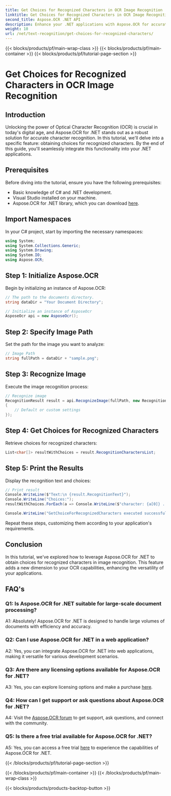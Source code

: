 ```yaml
---
title: Get Choices for Recognized Characters in OCR Image Recognition
linktitle: Get Choices for Recognized Characters in OCR Image Recognition
second_title: Aspose.OCR .NET API
description: Enhance your .NET applications with Aspose.OCR for accurate character recognition. Follow our step-by-step guide to retrieve choices for recognized characters in image recognition.
weight: 10
url: /net/text-recognition/get-choices-for-recognized-characters/
---
```


{{< blocks/products/pf/main-wrap-class >}}
{{< blocks/products/pf/main-container >}}
{{< blocks/products/pf/tutorial-page-section >}}

# Get Choices for Recognized Characters in OCR Image Recognition

## Introduction

Unlocking the power of Optical Character Recognition (OCR) is crucial in today's digital age, and Aspose.OCR for .NET stands out as a robust solution for accurate character recognition. In this tutorial, we'll delve into a specific feature: obtaining choices for recognized characters. By the end of this guide, you'll seamlessly integrate this functionality into your .NET applications.

## Prerequisites

Before diving into the tutorial, ensure you have the following prerequisites:

- Basic knowledge of C# and .NET development.
- Visual Studio installed on your machine.
- Aspose.OCR for .NET library, which you can download [here](https://releases.aspose.com/ocr/net/).

## Import Namespaces

In your C# project, start by importing the necessary namespaces:

```csharp
using System;
using System.Collections.Generic;
using System.Drawing;
using System.IO;
using Aspose.OCR;
```

## Step 1: Initialize Aspose.OCR

Begin by initializing an instance of Aspose.OCR:

```csharp
// The path to the documents directory.
string dataDir = "Your Document Directory";

// Initialize an instance of AsposeOcr
AsposeOcr api = new AsposeOcr();
```

## Step 2: Specify Image Path

Set the path for the image you want to analyze:

```csharp
// Image Path
string fullPath = dataDir + "sample.png";
```

## Step 3: Recognize Image

Execute the image recognition process:

```csharp
// Recognize image           
RecognitionResult result = api.RecognizeImage(fullPath, new RecognitionSettings
{
    // Default or custom settings
});
```

## Step 4: Get Choices for Recognized Characters

Retrieve choices for recognized characters:

```csharp
List<char[]> resultWithChoices = result.RecognitionCharactersList;
```

## Step 5: Print the Results

Display the recognition text and choices:

```csharp
// Print result
Console.WriteLine($"Text:\n {result.RecognitionText}");
Console.WriteLine("Choices:");
resultWithChoices.ForEach(a => Console.WriteLine($"character: {a[0]} . Choices: {a[1]} {a[2]} {a[3]} {a[4]}"));

Console.WriteLine("GetChoiceForRecognizedCharacters executed successfully");
```

Repeat these steps, customizing them according to your application's requirements.

## Conclusion

In this tutorial, we've explored how to leverage Aspose.OCR for .NET to obtain choices for recognized characters in image recognition. This feature adds a new dimension to your OCR capabilities, enhancing the versatility of your applications.

## FAQ's

### Q1: Is Aspose.OCR for .NET suitable for large-scale document processing?

A1: Absolutely! Aspose.OCR for .NET is designed to handle large volumes of documents with efficiency and accuracy.

### Q2: Can I use Aspose.OCR for .NET in a web application?

A2: Yes, you can integrate Aspose.OCR for .NET into web applications, making it versatile for various development scenarios.

### Q3: Are there any licensing options available for Aspose.OCR for .NET?

A3: Yes, you can explore licensing options and make a purchase [here](https://purchase.aspose.com/buy).

### Q4: How can I get support or ask questions about Aspose.OCR for .NET?

A4: Visit the [Aspose.OCR forum](https://forum.aspose.com/c/ocr/16) to get support, ask questions, and connect with the community.

### Q5: Is there a free trial available for Aspose.OCR for .NET?

A5: Yes, you can access a free trial [here](https://releases.aspose.com/) to experience the capabilities of Aspose.OCR for .NET.

{{< /blocks/products/pf/tutorial-page-section >}}

{{< /blocks/products/pf/main-container >}}
{{< /blocks/products/pf/main-wrap-class >}}

{{< blocks/products/products-backtop-button >}}
